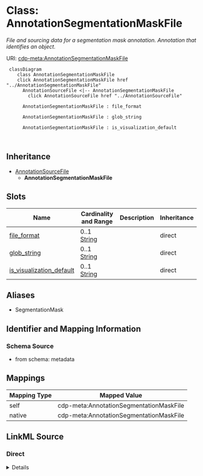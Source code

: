 

# Class: AnnotationSegmentationMaskFile


_File and sourcing data for a segmentation mask annotation. Annotation that identifies an object._





URI: [cdp-meta:AnnotationSegmentationMaskFile](metadataAnnotationSegmentationMaskFile)






```mermaid
 classDiagram
    class AnnotationSegmentationMaskFile
    click AnnotationSegmentationMaskFile href "../AnnotationSegmentationMaskFile"
      AnnotationSourceFile <|-- AnnotationSegmentationMaskFile
        click AnnotationSourceFile href "../AnnotationSourceFile"
      
      AnnotationSegmentationMaskFile : file_format
        
      AnnotationSegmentationMaskFile : glob_string
        
      AnnotationSegmentationMaskFile : is_visualization_default
        
      
```





## Inheritance
* [AnnotationSourceFile](AnnotationSourceFile.md)
    * **AnnotationSegmentationMaskFile**



## Slots

| Name | Cardinality and Range | Description | Inheritance |
| ---  | --- | --- | --- |
| [file_format](file_format.md) | 0..1 <br/> [String](String.md) |  | direct |
| [glob_string](glob_string.md) | 0..1 <br/> [String](String.md) |  | direct |
| [is_visualization_default](is_visualization_default.md) | 0..1 <br/> [String](String.md) |  | direct |







## Aliases


* SegmentationMask



## Identifier and Mapping Information







### Schema Source


* from schema: metadata




## Mappings

| Mapping Type | Mapped Value |
| ---  | ---  |
| self | cdp-meta:AnnotationSegmentationMaskFile |
| native | cdp-meta:AnnotationSegmentationMaskFile |







## LinkML Source

<!-- TODO: investigate https://stackoverflow.com/questions/37606292/how-to-create-tabbed-code-blocks-in-mkdocs-or-sphinx -->

### Direct

<details>
```yaml
name: AnnotationSegmentationMaskFile
description: File and sourcing data for a segmentation mask annotation. Annotation
  that identifies an object.
from_schema: metadata
aliases:
- SegmentationMask
is_a: AnnotationSourceFile
attributes:
  file_format:
    name: file_format
    from_schema: metadata
    exact_mappings:
    - cdp-common:annotation_source_file_format
    alias: file_format
    owner: AnnotationSegmentationMaskFile
    domain_of:
    - AnnotationSourceFile
    - AnnotationOrientedPointFile
    - AnnotationInstanceSegmentationFile
    - AnnotationPointFile
    - AnnotationSegmentationMaskFile
    - AnnotationSemanticSegmentationMaskFile
    range: string
    inlined: true
    inlined_as_list: true
  glob_string:
    name: glob_string
    from_schema: metadata
    exact_mappings:
    - cdp-common:annotation_source_file_glob_string
    alias: glob_string
    owner: AnnotationSegmentationMaskFile
    domain_of:
    - AnnotationSourceFile
    - AnnotationOrientedPointFile
    - AnnotationInstanceSegmentationFile
    - AnnotationPointFile
    - AnnotationSegmentationMaskFile
    - AnnotationSemanticSegmentationMaskFile
    range: string
    inlined: true
    inlined_as_list: true
  is_visualization_default:
    name: is_visualization_default
    from_schema: metadata
    exact_mappings:
    - cdp-common:annotation_source_file_is_visualization_default
    alias: is_visualization_default
    owner: AnnotationSegmentationMaskFile
    domain_of:
    - AnnotationSourceFile
    - AnnotationOrientedPointFile
    - AnnotationInstanceSegmentationFile
    - AnnotationPointFile
    - AnnotationSegmentationMaskFile
    - AnnotationSemanticSegmentationMaskFile
    range: string
    inlined: true
    inlined_as_list: true

```
</details>

### Induced

<details>
```yaml
name: AnnotationSegmentationMaskFile
description: File and sourcing data for a segmentation mask annotation. Annotation
  that identifies an object.
from_schema: metadata
aliases:
- SegmentationMask
is_a: AnnotationSourceFile
attributes:
  file_format:
    name: file_format
    from_schema: metadata
    exact_mappings:
    - cdp-common:annotation_source_file_format
    alias: file_format
    owner: AnnotationSegmentationMaskFile
    domain_of:
    - AnnotationSourceFile
    - AnnotationOrientedPointFile
    - AnnotationInstanceSegmentationFile
    - AnnotationPointFile
    - AnnotationSegmentationMaskFile
    - AnnotationSemanticSegmentationMaskFile
    range: string
    inlined: true
    inlined_as_list: true
  glob_string:
    name: glob_string
    from_schema: metadata
    exact_mappings:
    - cdp-common:annotation_source_file_glob_string
    alias: glob_string
    owner: AnnotationSegmentationMaskFile
    domain_of:
    - AnnotationSourceFile
    - AnnotationOrientedPointFile
    - AnnotationInstanceSegmentationFile
    - AnnotationPointFile
    - AnnotationSegmentationMaskFile
    - AnnotationSemanticSegmentationMaskFile
    range: string
    inlined: true
    inlined_as_list: true
  is_visualization_default:
    name: is_visualization_default
    from_schema: metadata
    exact_mappings:
    - cdp-common:annotation_source_file_is_visualization_default
    alias: is_visualization_default
    owner: AnnotationSegmentationMaskFile
    domain_of:
    - AnnotationSourceFile
    - AnnotationOrientedPointFile
    - AnnotationInstanceSegmentationFile
    - AnnotationPointFile
    - AnnotationSegmentationMaskFile
    - AnnotationSemanticSegmentationMaskFile
    range: string
    inlined: true
    inlined_as_list: true

```
</details>